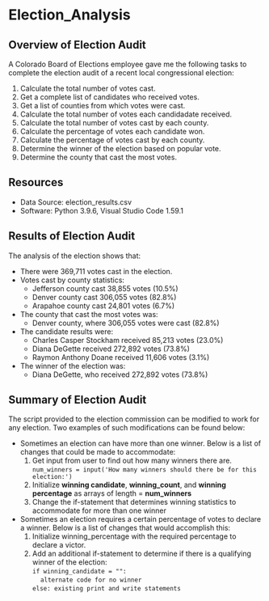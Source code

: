 # Election_Analysis

## Overview of Election Audit
A Colorado Board of Elections employee gave me the following tasks to complete the election audit of a recent local congressional election:

1. Calculate the total number of votes cast.
2. Get a complete list of candidates who received votes.
3. Get a list of counties from which votes were cast.
4. Calculate the total number of votes each candidadate received.
5. Calculate the total number of votes cast by each county.
6. Calculate the percentage of votes each candidate won.
7. Calculate the percentage of votes cast by each county.
8. Determine the winner of the election based on popular vote.
9. Determine the county that cast the most votes.

## Resources
- Data Source: election_results.csv
- Software: Python 3.9.6, Visual Studio Code 1.59.1

## Results of Election Audit
The analysis of the election shows that:
- There were 369,711 votes cast in the election.
- Votes cast by county statistics:
  - Jefferson county cast 38,855 votes (10.5%)
  - Denver county cast 306,055 votes (82.8%)
  - Arapahoe county cast 24,801 votes (6.7%)
- The county that cast the most votes was:
  - Denver county, where 306,055 votes were cast (82.8%)
- The candidate results were:
  - Charles Casper Stockham received 85,213 votes (23.0%)
  - Diana DeGette received 272,892 votes (73.8%)
  - Raymon Anthony Doane received 11,606 votes (3.1%)
- The winner of the election was:
  - Diana DeGette, who received 272,892 votes (73.8%)

## Summary of Election Audit
The script provided to the election commission can be modified to work for any election. Two examples of such modifications can be found below:

- Sometimes an election can have more than one winner. Below is a list of changes that could be made to accommodate:   
  1. Get input from user to find out how many winners there are.  
   `num_winners = input('How many winners should there be for this election:')`
  2. Initialize **winning candidate**, **winning_count**, and **winning percentage** as arrays of length = **num_winners**
  3. Change the if-statement that determines winning statistics to accommodate for more than one winner
- Sometimes an election requires a certain percentage of votes to declare a winner. Below is a list of changes that would accomplish this:
  1. Initialize winning_percentage with the required percentage to declare a victor.
  2. Add an additional if-statement to determine if there is a qualifying winner of the election:  
    `if winning_candidate = "":`  
    &nbsp;&nbsp;&nbsp;&nbsp;`alternate code for no winner`  
    `else: existing print and write statements`

